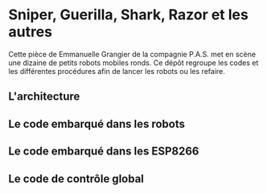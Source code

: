 # Sniper, Guerilla, Shark, Razor et les autres
Cette pièce de Emmanuelle Grangier de la compagnie P.A.S. met en scène une dizaine de petits robots mobiles ronds. Ce dépôt regroupe les codes et les différentes procédures afin de lancer les robots ou les refaire.

## L'architecture

## Le code embarqué dans les robots

## Le code embarqué dans les ESP8266

## Le code de contrôle global

